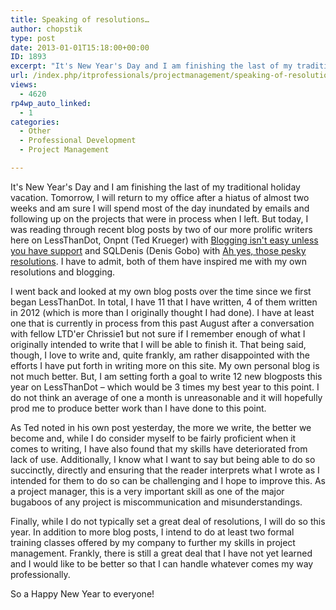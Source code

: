 ```yaml
---
title: Speaking of resolutions…
author: chopstik
type: post
date: 2013-01-01T15:18:00+00:00
ID: 1893
excerpt: "It's New Year's Day and I am finishing the last of my traditional holiday vacation. Tomorrow, I will return to my office after a hiatus of almost two weeks and am sure I will spend most of the day inundated by emails and following up on the projects tha&hellip;"
url: /index.php/itprofessionals/projectmanagement/speaking-of-resolutions/
views:
  - 4620
rp4wp_auto_linked:
  - 1
categories:
  - Other
  - Professional Development
  - Project Management

---
```

It's New Year's Day and I am finishing the last of my traditional holiday vacation. Tomorrow, I will return to my office after a hiatus of almost two weeks and am sure I will spend most of the day inundated by emails and following up on the projects that were in process when I left. But today, I was reading through recent blog posts by two of our more prolific writers here on LessThanDot, Onpnt (Ted Krueger) with [Blogging isn't easy unless you have support][1] and SQLDenis (Denis Gobo) with [Ah yes, those pesky resolutions][2]. I have to admit, both of them have inspired me with my own resolutions and blogging.

I went back and looked at my own blog posts over the time since we first began LessThanDot. In total, I have 11 that I have written, 4 of them written in 2012 (which is more than I originally thought I had done). I have at least one that is currently in process from this past August after a conversation with fellow LTD'er Chrissie1 but not sure if I remember enough of what I originally intended to write that I will be able to finish it. That being said, though, I love to write and, quite frankly, am rather disappointed with the efforts I have put forth in writing more on this site. My own personal blog is not much better. But, I am setting forth a goal to write 12 new blogposts this year on LessThanDot &#8211; which would be 3 times my best year to this point. I do not think an average of one a month is unreasonable and it will hopefully prod me to produce better work than I have done to this point.

As Ted noted in his own post yesterday, the more we write, the better we become and, while I do consider myself to be fairly proficient when it comes to writing, I have also found that my skills have deteriorated from lack of use. Additionally, I know what I want to say but being able to do so succinctly, directly and ensuring that the reader interprets what I wrote as I intended for them to do so can be challenging and I hope to improve this. As a project manager, this is a very important skill as one of the major bugaboos of any project is miscommunication and misunderstandings.

Finally, while I do not typically set a great deal of resolutions, I will do so this year. In addition to more blog posts, I intend to do at least two formal training classes offered by my company to further my skills in project management. Frankly, there is still a great deal that I have not yet learned and I would like to be better so that I can handle whatever comes my way professionally.

So a Happy New Year to everyone!

 [1]: /index.php/ITProfessionals/consulting/blogging-isn-t-easy-unless
 [2]: /index.php/ITProfessionals/ProfessionalDevelopment/ah-yes-those-pesky-resolutions
